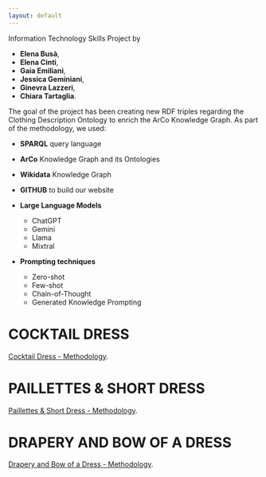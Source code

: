 ```yaml
---
layout: default
---
```


Information Technology Skills Project by 
- **Elena Busà**, 
- **Elena Cinti**, 
- **Gaia Emiliani**, 
- **Jessica Geminiani**, 
- **Ginevra Lazzeri**, 
- **Chiara Tartaglia**. 

The goal of the project has been creating new RDF triples regarding the Clothing Description Ontology to enrich the ArCo Knowledge Graph. 
As part of the methodology, we used:
- **SPARQL** query language
- **ArCo** Knowledge Graph and its Ontologies
- **Wikidata** Knowledge Graph  
- **GITHUB** to build our website
  
- **Large Language Models**
  - ChatGPT 
  - Gemini
  - Llama
  - Mixtral
    
- **Prompting techniques**
  - Zero-shot
  - Few-shot
  - Chain-of-Thought
  - Generated Knowledge Prompting  




# COCKTAIL DRESS

[Cocktail Dress - Methodology](./another-page.html). 

# PAILLETTES & SHORT DRESS

[Paillettes & Short Dress - Methodology](./another-page2.html).


# DRAPERY AND BOW OF A DRESS

[Drapery and Bow of a Dress - Methodology](./another-page3.html).
